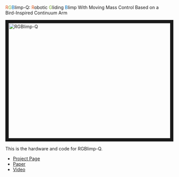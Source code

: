 <font color=D95319>R</font><font color=77AC30>G</font><font color=0072BD>B</font>limp-Q: <font color=D95319>R</font>obotic <font color=77AC30>G</font>liding <font color=0072BD>B</font>limp With Moving Mass Control Based on a Bird-Inspired Continuum Arm

<a href="https://www.youtube.com/watch?v=yA_nncO6qE4" target="_blank"><img src="https://img.youtube.com/vi/yA_nncO6qE4/maxresdefault.jpg" 
alt="RGBlimp-Q" width="640" height="360" border="10" /></a>

This is the hardware and code for RGBlimp-Q.

* [Project Page](https://RGBlimp.github.io)
* [Paper](https://arxiv.org)
* [Video](https://www.youtube.com/watch?v=yA_nncO6qE4)


